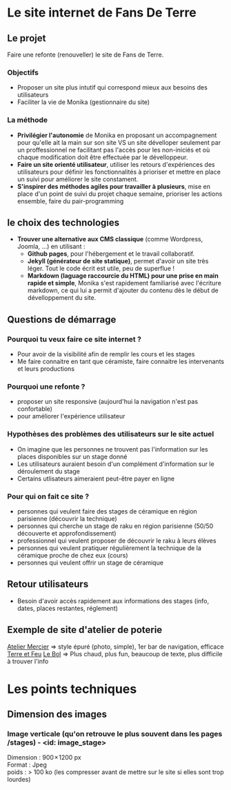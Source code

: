 # Le site internet de Fans De Terre
## Le projet
Faire une refonte (renouveller) le site de Fans de Terre.  
### Objectifs  
- Proposer un site plus intutif qui correspond mieux aux besoins des utilisateurs
- Faciliter la vie de Monika (gestionnaire du site)  
### La méthode
- **Privilégier l'autonomie** de Monika en proposant un accompagnement pour qu'elle ait la main sur son site VS un site dévelloper seulement par un proffessionnel ne facilitant pas l'accès pour les non-iniciés et où chaque modification doit être effectuée par le dévelloppeur.
- **Faire un site orienté utilisateur**, utiliser les retours d'expériences des utilisateurs pour définir les fonctionnalités à prioriser et mettre en place un suivi pour améliorer le site constament.
- **S'inspirer des méthodes agiles pour travailler à plusieurs**, mise en place d'un point de suivi du projet chaque semaine, prioriser les actions ensemble, faire du pair-programming
## le choix des technologies
- **Trouver une alternative aux CMS classique** (comme Wordpress, Joomla, ...) en utilisant :
  - **Github pages**, pour l'hébergement et le travail collaboratif.
  - **Jekyll (générateur de site statique)**, permet d'avoir un site très léger. Tout le code écrit est utile, peu de superflue !
  - **Markdown (laguage raccourcie du HTML) pour une prise en main rapide et simple**, Monika s'est rapidement familiarisé avec l'écriture markdown, ce qui lui a permit d'ajouter du contenu dès le début de dévelloppement du site.

## Questions de démarrage

### Pourquoi tu veux faire ce site internet ?
  - Pour avoir de la visibilité afin de remplir les cours et les stages
  - Me faire connaitre en tant que céramiste, faire connaitre les intervenants et leurs productions

### Pourquoi une refonte ?
  - proposer un site responsive (aujourd'hui la navigation n'est pas confortable)
  - pour améliorer l'expérience utilisateur
  
### Hypothèses des problèmes des utilisateurs sur le site actuel
- On imagine que les personnes ne trouvent pas l'information sur les places disponibles sur un stage donné
- Les utilisateurs auraient besoin d'un complément d'information sur le déroulement du stage
- Certains utlisateurs aimeraient peut-être payer en ligne

### Pour qui on fait ce site ?
  - personnes qui veulent faire des stages de céramique en région parisienne (découvrir la technique)
  - personnes qui cherche un stage de raku en région parisienne (50/50 découverte et approfondissement)
  - professionnel qui veulent proposer de découvrir le raku à leurs élèves
  - personnes qui veulent pratiquer régulièrement la technique de la céramique proche de chez eux (cours)
  - personnes qui veulent offrir un stage de céramique
 
 ## Retour utilisateurs
 - Besoin d'avoir accès rapidement aux informations des stages (info, dates, places restantes, réglement)
 
 ## Exemple de site d'atelier de poterie
[Atelier Mercier](https://www.ateliermercier-ceramique.com/cap-tournage)
=> style épuré (photo, simple), 1er bar de navigation, efficace
[Terre et Feu](https://www.terre-et-feu.com/paris/cours-de-ceramique-paris/)
[Le Bol](https://le-bol.fr/cours-de-poterie-en-ligne/)
=> Plus chaud, plus fun, beaucoup de texte, plus difficile à trouver l'info

# Les points techniques
## Dimension des images
### Image verticale (qu'on retrouve le plus souvent dans les pages /stages) - <id: image_stage> 
Dimension : 900 × 1200 px   
Format : Jpeg   
poids : > 100 ko (les compresser avant de mettre sur le site si elles sont trop lourdes)   
